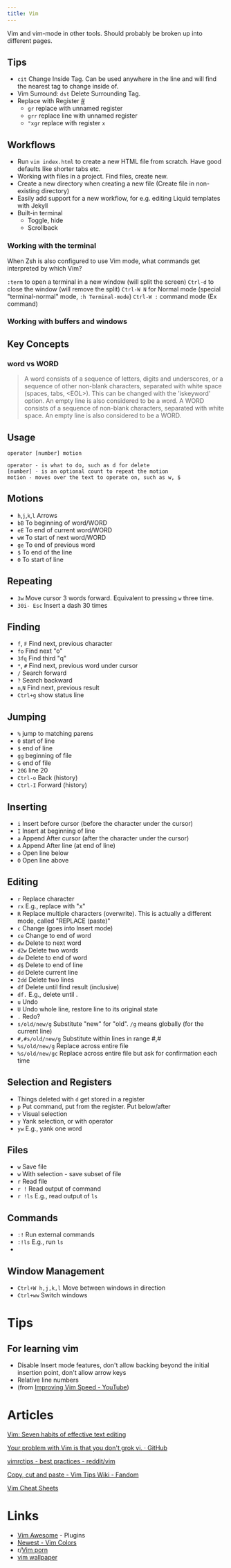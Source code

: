 ```yaml
---
title: Vim
---
```


Vim and vim-mode in other tools. Should probably be broken up into different pages.

## Tips

- `cit` Change Inside Tag. Can be used anywhere in the line and will find the nearest tag to change inside of.
- Vim Surround: `dst` Delete Surrounding Tag.
- Replace with Register [#](https://github.com/vim-scripts/ReplaceWithRegister)
	- `gr` replace with unnamed register 
	- `grr` replace line with unnamed register
	- `"xgr` replace with register `x`


## Workflows

* Run `vim index.html` to create a new HTML file from scratch. Have good defaults like shorter tabs etc.
* Working with files in a project. Find files, create new.
* Create a new directory when creating a new file (Create file in non-existing directory)
* Easily add support for a new workflow, for e.g. editing Liquid templates with Jekyll
* Built-in terminal
    * Toggle, hide
    * Scrollback

### Working with the terminal 

When Zsh is also configured to use Vim mode, what commands get interpreted by which Vim?

`:term` to open a terminal in a new window (will split the screen)
`Ctrl-d` to close the window (will remove the split)
`Ctrl-W N` for Normal mode (special "terminal-normal" mode, `:h Terminal-mode`)
`Ctrl-W :` command mode (Ex command)

### Working with buffers and windows

## Key Concepts

### word vs WORD

> A word consists of a sequence of letters, digits and underscores, or a sequence of other non-blank characters, separated with white space (spaces, tabs, \<EOL>). This can be changed with the 'iskeyword' option. An empty line is also considered to be a word.
> A WORD consists of a sequence of non-blank characters, separated with white space. An empty line is also considered to be a WORD.

## Usage

```
operator [number] motion

operator - is what to do, such as d for delete
[number] - is an optional count to repeat the motion
motion - moves over the text to operate on, such as w, $
```

## Motions

* `h`,`j`,`k`,`l` Arrows
* `bB` To beginning of word/WORD
* `eE` To end of current word/WORD
* `wW` To start of next word/WORD
* `ge` To end of previous word
* `$` To end of the line
* `0` To start of line

## Repeating

* `3w` Move cursor 3 words forward. Equivalent to pressing `w` three time.
* `30i- Esc` Insert a dash 30 times

## Finding

* `f`, `F` Find next, previous character
* `fo` Find next "o"
* `3fq` Find third "q"
* `*`, `#` Find next, previous word under cursor
* `/` Search forward
* `?` Search backward
* `n`,`N` Find next, previous result
* `Ctrl+g` show status line

## Jumping

* `%` jump to matching parens
* `0` start of line
* `$` end of line
* `gg` beginning of file
* `G` end of file
* `20G` line 20
* `Ctrl-o` Back (history)
* `Ctrl-I` Forward (history)

## Inserting

* `i` Insert before cursor (before the character under the cursor)
* `I` Insert at beginning of line
* `a` Append After cursor (after the character under the cursor)
* `A` Append After line (at end of line)
* `o` Open line below
* `O` Open line above

## Editing

* `r` Replace character
* `rx` E.g., replace with "x"
* `R` Replace multiple characters (overwrite). This is actually a different mode, called "REPLACE (paste)"
* `c` Change (goes into Insert mode)
* `ce` Change to end of word
* `dw` Delete to next word
* `d2w` Delete two words
* `de` Delete to end of word
* `d$` Delete to end of line
* `dd` Delete current line
* `2dd` Delete two lines
* `df` Delete until find result (inclusive)
* `df.` E.g., delete until .
* `u` Undo
* `U` Undo whole line, restore line to its original state
* `.` Redo?
* `s/old/new/g` Substitute "new" for "old". `/g` means globally (for the current line)
* `#,#s/old/new/g` Substitute within lines in range #,#
* `%s/old/new/g` Replace across entire file
* `%s/old/new/gc` Replace across entire file but ask for confirmation each time

## Selection and Registers

* Things deleted with `d` get stored in a register
* `p` Put command, put from the register. Put below/after
* `v` Visual selection
* `y` Yank selection, or with operator
* `yw` E.g., yank one word

## Files

* `w` Save file
* `w` With selection - save subset of file
* `r` Read file
* `r !` Read output of command
* `r !ls` E.g., read output of `ls`

## Commands

* `:!` Run external commands
* `:!ls` E.g., run `ls`
*

## Window Management

* `Ctrl+W h,j,k,l` Move between windows in direction
* `Ctrl+ww` Switch windows

# Tips

## For learning vim

* Disable Insert mode features, don't allow backing beyond the initial insertion point, don't allow arrow keys
* Relative line numbers
* (from [Improving Vim Speed - YouTube](https://www.youtube.com/watch?v=OnUiHLYZgaA))

# Articles

[Vim: Seven habits of effective text editing](https://www.notion.so/Vim-Seven-habits-of-effective-text-editing-40b3fdf678554603bd51aa403be2b221)

[Your problem with Vim is that you don't grok vi. · GitHub](https://www.notion.so/Your-problem-with-Vim-is-that-you-don-t-grok-vi-GitHub-d5e7ddfbbafc43e8b77df0a7097b0fc8)

[vimrctips - best practices - reddit/vim](https://www.notion.so/vimrctips-best-practices-reddit-vim-5722987377ab4e3c86a4c5a148ac7d0c)

[Copy\, cut and paste - Vim Tips Wiki - Fandom](https://www.notion.so/Copy-cut-and-paste-Vim-Tips-Wiki-Fandom-229bb727557c44d989d3d1d10fe968f9)

[Vim Cheat Sheets](https://www.notion.so/Vim-Cheat-Sheets-e0b3515c72dd414d93c079f8942c2300)

# Links

* [Vim Awesome](https://vimawesome.com/) \- Plugins
* [Newest - Vim Colors](http://vimcolors.com/)
* r/[Vim porn](https://www.reddit.com/r/vimporn/)
* [vim wallpaper](https://github.com/LevelbossMike/vim_shortcut_wallpaper)

